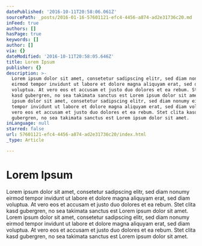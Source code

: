 ```yaml
---
datePublished: '2016-10-11T20:58:06.061Z'
sourcePath: _posts/2016-01-16-57601121-efc4-4456-a874-ad2e31736c20.md
inFeed: true
authors: []
hasPage: true
keywords: []
author: []
via: {}
dateModified: '2016-10-11T20:58:05.646Z'
title: Lorem Ipsum
publisher: {}
description: >-
  Lorem ipsum dolor sit amet, consetetur sadipscing elitr, sed diam nonumy
  eirmod tempor invidunt ut labore et dolore magna aliquyam erat, sed diam
  voluptua. At vero eos et accusam et justo duo dolores et ea rebum. Stet clita
  kasd gubergren, no sea takimata sanctus est Lorem ipsum dolor sit amet. Lorem
  ipsum dolor sit amet, consetetur sadipscing elitr, sed diam nonumy eirmod
  tempor invidunt ut labore et dolore magna aliquyam erat, sed diam voluptua. At
  vero eos et accusam et justo duo dolores et ea rebum. Stet clita kasd
  gubergren, no sea takimata sanctus est Lorem ipsum dolor sit amet.
inLanguage: null
starred: false
url: 57601121-efc4-4456-a874-ad2e31736c20/index.html
_type: Article

---
```

# Lorem Ipsum

Lorem ipsum dolor sit amet, consetetur sadipscing elitr, sed diam nonumy eirmod tempor invidunt ut labore et dolore magna aliquyam erat, sed diam voluptua. At vero eos et accusam et justo duo dolores et ea rebum. Stet clita kasd gubergren, no sea takimata sanctus est Lorem ipsum dolor sit amet. Lorem ipsum dolor sit amet, consetetur sadipscing elitr, sed diam nonumy eirmod tempor invidunt ut labore et dolore magna aliquyam erat, sed diam voluptua. At vero eos et accusam et justo duo dolores et ea rebum. Stet clita kasd gubergren, no sea takimata sanctus est Lorem ipsum dolor sit amet.